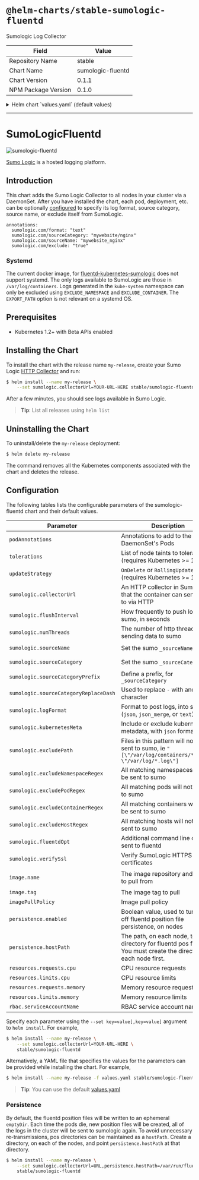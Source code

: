 # `@helm-charts/stable-sumologic-fluentd`

Sumologic Log Collector

| Field               | Value             |
| ------------------- | ----------------- |
| Repository Name     | stable            |
| Chart Name          | sumologic-fluentd |
| Chart Version       | 0.1.1             |
| NPM Package Version | 0.1.0             |

<details>

<summary>Helm chart `values.yaml` (default values)</summary>

```yaml
# Default values for sumologic-fluentd.
image:
  name: sumologic/fluentd-kubernetes-sumologic
  tag: latest
  pullPolicy: Always

## Annotations to add to the DaemonSet's Pods
podAnnotations: {}
#  scheduler.alpha.kubernetes.io/tolerations: '[{"key": "example", "value": "foo"}]'

## Allow the DaemonSet to schedule on tainted nodes (requires Kubernetes >= 1.6)
tolerations: []
#   - key: node.alpha.kubernetes.io/role
#     effect: NoSchedule
#     operator: "Exists"

## Allow the DaemonSet to perform a rolling update on helm update
## ref: https://kubernetes.io/docs/tasks/manage-daemon/update-daemon-set/
updateStrategy: OnDelete

sumologic:
  ## You'll need to set this to sumo collector, before the agent will run.
  ## ref: https://github.com/SumoLogic/fluentd-kubernetes-sumologic#sumologic
  collectorUrl:

  ## How frequently to push logs to SumoLogic (default 5s)
  ## ref: https://github.com/SumoLogic/fluentd-kubernetes-sumologic#options
  # flushInterval: 5
  ## Increase number of http threads to Sumo. May be required in heavy logging clusters (default 1)
  # numThreads: 1
  ## Set the _sourceName metadata field in SumoLogic. (Default "%{namespace}.%{pod}.%{container}")
  # sourceName:
  ## Set the _sourceCategory metadata field in SumoLogic. (Default "%{namespace}/%{pod_name}")
  # sourceCategory:
  ## Set the prefix, for _sourceCategory metadata. (Default nil)
  # sourceCategoryPrefix:
  ## Used to replace - with another character. (default /)
  # sourceCategoryReplaceDash:
  ## Format to post logs into Sumo. json, json_merge, or text (default json)
  # logFormat: json
  ## Include or exclude Kubernetes metadata such as namespace and pod_name if
  ## using json log format. (default true)
  # kubernetesMeta: true
  ## Files matching this pattern will be ignored by the in_tail plugin, and will
  ## not be sent to Kubernetes or Sumo Logic. This can be a comma separated list.
  ## ref: http://docs.fluentd.org/v0.12/articles/in_tail#excludepath
  # excludePath:
  ## A ruby regex for namespaces. All matching namespaces will be excluded
  ## from Sumo Logic. The logs will still be sent to FluentD
  ## ref: http://rubular.com/
  # excludeNamespaceRegex:
  ## A ruby regex for pods. All matching pods will be excluded from Sumo
  ## Logic. The logs will still be sent to FluentD
  ## ref: http://rubular.com/
  # excludePodRegex:
  ## A ruby regex for containers. All matching containers will be excluded
  ## from Sumo Logic. The logs will still be sent to FluentD
  ## ref: http://rubular.com/
  # excludeContainerRegex:
  ## A ruby regex for hosts. All matching hosts will be excluded from Sumo
  ## Logic. The logs will still be sent to FluentD
  ## ref: http://rubular.com/
  # excludeHostRegex:
  ## Fluentd command line options
  ## ref: http://docs.fluentd.org/v0.12/articles/command-line-option
  # fluentdOpt:

## By default, the daemonset will store position files, for logs tailed, in an
## emptyDir. If you have a directory, on the host, to store pos files, specify
## it here.
persistence:
  enabled: false
  hostPath: /var/run/fluentd-pos

resources:
  requests:
    cpu: 100m
    memory: 128Mi
  limits:
    cpu: 256m
    memory: 256Mi

rbac: {}
```

</details>

---

# SumoLogicFluentd

![sumologic-fluentd](/stable/sumologic-fluentd/sumologic-fluentd.jpg)

[Sumo Logic](https://www.sumologic.com/) is a hosted logging platform.

## Introduction

This chart adds the Sumo Logic Collector to all nodes in your cluster via a
DaemonSet. After you have installed the chart, each pod, deployment, etc. can be
optionally
[configured](https://github.com/SumoLogic/fluentd-kubernetes-sumologic#options)
to specify its log format, source category, source name, or exclude itself from
SumoLogic.

    annotations:
      sumologic.com/format: "text"
      sumologic.com/sourceCategory: "mywebsite/nginx"
      sumologic.com/sourceName: "mywebsite_nginx"
      sumologic.com/exclude: "true"

### Systemd

The current docker image, for [fluentd-kubernetes-sumologic](https://github.com/SumoLogic/fluentd-kubernetes-sumologic)
does not support systemd. The only logs available to SumoLogic are those in
`/var/log/containers`. Logs generated in the `kube-system` namespace can only be
excluded using `EXCLUDE_NAMESPACE` and `EXCLUDE_CONTAINER`. The `EXPORT_PATH`
option is not relevant on a systemd OS.

## Prerequisites

- Kubernetes 1.2+ with Beta APIs enabled

## Installing the Chart

To install the chart with the release name `my-release`, create your Sumo Logic [HTTP Collector](http://help.sumologic.com/Send_Data/Sources/02Sources_for_Hosted_Collectors/HTTP_Source) and run:

```bash
$ helm install --name my-release \
    --set sumologic.collectorUrl=YOUR-URL-HERE stable/sumologic-fluentd
```

After a few minutes, you should see logs available in Sumo Logic.

> **Tip**: List all releases using `helm list`

## Uninstalling the Chart

To uninstall/delete the `my-release` deployment:

```bash
$ helm delete my-release
```

The command removes all the Kubernetes components associated with the chart and deletes the release.

## Configuration

The following tables lists the configurable parameters of the sumologic-fluentd chart and their default values.

| Parameter                             | Description                                                                                                     | Default                                  |
| ------------------------------------- | --------------------------------------------------------------------------------------------------------------- | ---------------------------------------- |
| `podAnnotations`                      | Annotations to add to the DaemonSet's Pods                                                                      | `{}`                                     |
| `tolerations`                         | List of node taints to tolerate (requires Kubernetes >= 1.6)                                                    | `[]`                                     |
| `updateStrategy`                      | `OnDelete` or `RollingUpdate` (requires Kubernetes >= 1.6)                                                      | `OnDelete`                               |
| `sumologic.collectorUrl`              | An HTTP collector in SumoLogic that the container can send logs to via HTTP                                     | `Nil` You must provide your own          |
| `sumologic.flushInterval`             | How frequently to push logs to sumo, in seconds                                                                 | `5`                                      |
| `sumologic.numThreads`                | The number of http threads sending data to sumo                                                                 | `1`                                      |
| `sumologic.sourceName`                | Set the sumo `_sourceName`                                                                                      | `%{namespace}.%{pod}.%{container}`       |
| `sumologic.sourceCategory`            | Set the sumo `_sourceCategory`                                                                                  | `%{namespace}/%{pod_name}`               |
| `sumologic.sourceCategoryPrefix`      | Define a prefix, for `_sourceCategory`                                                                          | `Nil`                                    |
| `sumologic.sourceCategoryReplaceDash` | Used to replace `-` with another character                                                                      | `/`                                      |
| `sumologic.logFormat`                 | Format to post logs, into sumo (`json`, `json_merge`, or `text`)                                                | `json`                                   |
| `sumologic.kubernetesMeta`            | Include or exclude kubernetes metadata, with `json` format                                                      | `true`                                   |
| `sumologic.excludePath`               | Files in this pattern will not be sent to sumo, ie `"[\"/var/log/containers/*.log\", \"/var/log/*.log\"]`       | `Nil`                                    |
| `sumologic.excludeNamespaceRegex`     | All matching namespaces will not be sent to sumo                                                                | `Nil`                                    |
| `sumologic.excludePodRegex`           | All matching pods will not be sent to sumo                                                                      | `Nil`                                    |
| `sumologic.excludeContainerRegex`     | All matching containers will not be sent to sumo                                                                | `Nil`                                    |
| `sumologic.excludeHostRegex`          | All matching hosts will not be sent to sumo                                                                     | `Nil`                                    |
| `sumologic.fluentdOpt`                | Additional command line options, sent to fluentd                                                                | `Nil`                                    |
| `sumologic.verifySsl`                 | Verify SumoLogic HTTPS certificates                                                                             | `true`                                   |
| `image.name`                          | The image repository and name to pull from                                                                      | `sumologic/fluentd-kubernetes-sumologic` |
| `image.tag`                           | The image tag to pull                                                                                           | `latest`                                 |
| `imagePullPolicy`                     | Image pull policy                                                                                               | `IfNotPresent`                           |
| `persistence.enabled`                 | Boolean value, used to turn on or off fluentd position file persistence, on nodes                               | `false`                                  |
| `persistence.hostPath`                | The path, on each node, to a directory for fluentd pos files. You must create the directory on each node first. | `/var/run/fluentd-pos`                   |
| `resources.requests.cpu`              | CPU resource requests                                                                                           | 100m                                     |
| `resources.limits.cpu`                | CPU resource limits                                                                                             | 256m                                     |
| `resources.requests.memory`           | Memory resource requests                                                                                        | 128Mi                                    |
| `resources.limits.memory`             | Memory resource limits                                                                                          | 256Mi                                    |
| `rbac.serviceAccountName`             | RBAC service account name                                                                                       | {{ fullname }}                           |

Specify each parameter using the `--set key=value[,key=value]` argument to `helm install`. For example,

```bash
$ helm install --name my-release \
    --set sumologic.collectorUrl=YOUR-URL-HERE \
    stable/sumologic-fluentd
```

Alternatively, a YAML file that specifies the values for the parameters can be provided while installing the chart. For example,

```bash
$ helm install --name my-release -f values.yaml stable/sumologic-fluentd
```

> **Tip**: You can use the default [values.yaml](values.yaml)

### Persistence

By default, the fluentd position files will be written to an ephemeral
`emptyDir`. Each time the pods die, new position files will be created, all of
the logs in the cluster will be sent to sumologic again. To avoid unnecessary
re-transmissions, pos directories can be maintained as a `hostPath`. Create a
directory, on each of the nodes, and point `persistence.hostPath` at that
directory.

```bash
$ helm install --name my-release \
    --set sumologic.collectorUrl=URL,persistence.hostPath=/var/run/fluentd \
    stable/sumologic-fluentd
```
